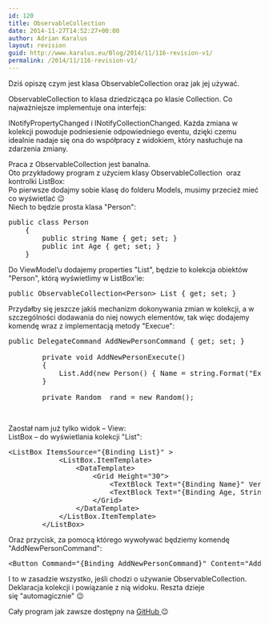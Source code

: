 ```yaml
---
id: 120
title: ObservableCollection
date: 2014-11-27T14:52:27+00:00
author: Adrian Karalus
layout: revision
guid: http://www.karalus.eu/Blog/2014/11/116-revision-v1/
permalink: /2014/11/116-revision-v1/
---
```

Dziś opiszę czym jest klasa ObservableCollection oraz jak jej używać.  
<!--more-->

  
ObservableCollection<T> to klasa dziedzicząca po klasie Collection<T>. Co najważniejsze implementuje ona interfejs:

INotifyPropertyChanged i INotifyCollectionChanged. Każda zmiana w kolekcji powoduje podniesienie odpowiedniego eventu, dzięki czemu idealnie nadaje się ona do współpracy z widokiem, który nasłuchuje na zdarzenia zmiany.

Praca z ObservableCollection jest banalna.  
Oto przykładowy program z użyciem klasy ObservableCollection  oraz kontrolki ListBox:  
Po pierwsze dodajmy sobie klasę do folderu Models, musimy przecież mieć co wyświetlać 😉  
Niech to będzie prosta klasa "Person":

<pre class="brush: csharp; title: ; notranslate" title="">public class Person
    {
        public string Name { get; set; }
        public int Age { get; set; }
    }
</pre>

Do ViewModel&#8217;u dodajemy properties "List", będzie to kolekcja obiektów "Person", którą wyświetlimy w ListBox&#8217;ie:

<pre class="brush: csharp; title: ; notranslate" title="">public ObservableCollection&lt;Person&gt; List { get; set; }
</pre>

Przydałby się jeszcze jakiś mechanizm dokonywania zmian w kolekcji, a w szczególności dodawania do niej nowych elementów, tak więc dodajemy komendę wraz z implementacją metody "Execue":

<pre class="brush: csharp; title: ; notranslate" title="">public DelegateCommand AddNewPersonCommand { get; set; }

        private void AddNewPersonExecute()
        {
            List.Add(new Person() { Name = string.Format(&quot;Example Name #{0}&quot;, List.Count + 1), Age = _rand.Next(0 , 130) });
        }

        private Random _rand = new Random();
</pre>

&nbsp;

Zaostał nam już tylko widok &#8211; View:  
ListBox &#8211; do wyświetlania kolekcji "List":

<pre class="brush: xml; title: ; notranslate" title="">&lt;ListBox ItemsSource=&quot;{Binding List}&quot; &gt;
            &lt;ListBox.ItemTemplate&gt;
                &lt;DataTemplate&gt;
                    &lt;Grid Height=&quot;30&quot;&gt;
                        &lt;TextBlock Text=&quot;{Binding Name}&quot; VerticalAlignment=&quot;Top&quot; HorizontalAlignment=&quot;Left&quot;/&gt;
                        &lt;TextBlock Text=&quot;{Binding Age, StringFormat=Age: {0} }&quot; VerticalAlignment=&quot;Bottom&quot; HorizontalAlignment=&quot;Right&quot;/&gt;
                    &lt;/Grid&gt;
                &lt;/DataTemplate&gt;
            &lt;/ListBox.ItemTemplate&gt;
        &lt;/ListBox&gt;
</pre>

Oraz przycisk, za pomocą którego wywoływać będziemy komendę "AddNewPersonCommand":

<pre class="brush: xml; title: ; notranslate" title="">&lt;Button Command=&quot;{Binding AddNewPersonCommand}&quot; Content=&quot;Add New Person&quot; VerticalAlignment=&quot;Center&quot; HorizontalAlignment=&quot;Center&quot; Padding=&quot;5,2&quot;/&gt;
</pre>

I to w zasadzie wszystko, jeśli chodzi o używanie ObservableCollection. Deklaracja kolekcji i powiązanie z nią widoku. Reszta dzieje się "automagicznie" 😉

Cały program jak zawsze dostępny na <a href="https://github.com/RamzesBlog/ObservableCollectionExample" target="_blank">GitHub </a>😉